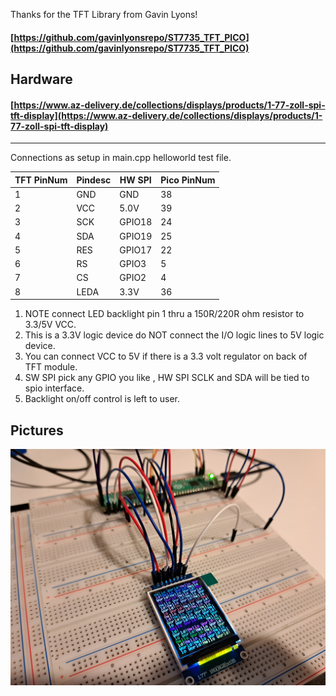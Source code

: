 Thanks for the TFT Library from Gavin Lyons!

#### [https://github.com/gavinlyonsrepo/ST7735_TFT_PICO](https://github.com/gavinlyonsrepo/ST7735_TFT_PICO)

## Hardware
#### [https://www.az-delivery.de/collections/displays/products/1-77-zoll-spi-tft-display](https://www.az-delivery.de/collections/displays/products/1-77-zoll-spi-tft-display)
----------------------

Connections as setup in main.cpp helloworld test file.

| TFT PinNum | Pindesc |  HW SPI | Pico PinNum
| --- | --- | --- | --- |
| 1 | GND | GND | 38 |
| 2 | VCC |  5.0V  | 39 |
| 3 | SCK | GPIO18 | 24 |
| 4 | SDA | GPIO19 | 25 |
| 5 | RES |   GPIO17 | 22 |
| 6 | RS |  GPIO3  | 5 |
| 7 | CS |  GPIO2 | 4 |
| 8 | LEDA | 3.3V | 36 |


1. NOTE connect LED backlight pin 1 thru a 150R/220R ohm resistor to 3.3/5V VCC.
2. This is a 3.3V logic device do NOT connect the I/O logic lines to 5V logic device.
3. You can connect VCC to 5V if there is a 3.3 volt regulator on back of TFT module.
4. SW SPI pick any GPIO you like , HW SPI SCLK and SDA will be tied to spio interface.
5. Backlight on/off control is left to user.

## Pictures
![pic01](breadboard_construction.jpg)
